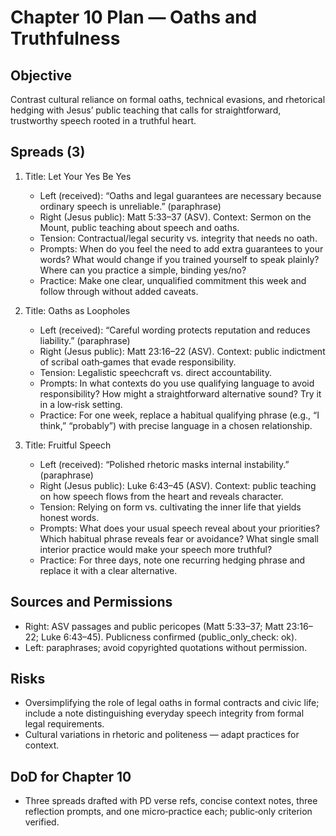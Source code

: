 # Chapter 10 Plan — Oaths and Truthfulness

## Objective
Contrast cultural reliance on formal oaths, technical evasions, and rhetorical hedging with Jesus’ public teaching that calls for straightforward, trustworthy speech rooted in a truthful heart.

## Spreads (3)
1. Title: Let Your Yes Be Yes
   - Left (received): “Oaths and legal guarantees are necessary because ordinary speech is unreliable.” (paraphrase)
   - Right (Jesus public): Matt 5:33–37 (ASV). Context: Sermon on the Mount, public teaching about speech and oaths.
   - Tension: Contractual/legal security vs. integrity that needs no oath.
   - Prompts: When do you feel the need to add extra guarantees to your words? What would change if you trained yourself to speak plainly? Where can you practice a simple, binding yes/no?
   - Practice: Make one clear, unqualified commitment this week and follow through without added caveats.

2. Title: Oaths as Loopholes
   - Left (received): “Careful wording protects reputation and reduces liability.” (paraphrase)
   - Right (Jesus public): Matt 23:16–22 (ASV). Context: public indictment of scribal oath‑games that evade responsibility.
   - Tension: Legalistic speechcraft vs. direct accountability.
   - Prompts: In what contexts do you use qualifying language to avoid responsibility? How might a straightforward alternative sound? Try it in a low‑risk setting.
   - Practice: For one week, replace a habitual qualifying phrase (e.g., “I think,” “probably”) with precise language in a chosen relationship.

3. Title: Fruitful Speech
   - Left (received): “Polished rhetoric masks internal instability.” (paraphrase)
   - Right (Jesus public): Luke 6:43–45 (ASV). Context: public teaching on how speech flows from the heart and reveals character.
   - Tension: Relying on form vs. cultivating the inner life that yields honest words.
   - Prompts: What does your usual speech reveal about your priorities? Which habitual phrase reveals fear or avoidance? What single small interior practice would make your speech more truthful?
   - Practice: For three days, note one recurring hedging phrase and replace it with a clear alternative.

## Sources and Permissions
- Right: ASV passages and public pericopes (Matt 5:33–37; Matt 23:16–22; Luke 6:43–45). Publicness confirmed (public_only_check: ok).
- Left: paraphrases; avoid copyrighted quotations without permission.

## Risks
- Oversimplifying the role of legal oaths in formal contracts and civic life; include a note distinguishing everyday speech integrity from formal legal requirements.
- Cultural variations in rhetoric and politeness — adapt practices for context.

## DoD for Chapter 10
- Three spreads drafted with PD verse refs, concise context notes, three reflection prompts, and one micro‑practice each; public‑only criterion verified.

```